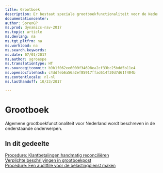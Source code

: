```yaml
---
title: Grootboek
description: Er bestaat speciale grootboekfunctionaliteit voor de Nederlandse versie van [!INCLUDE[navnow](../../includes/navnow_md.md)].
documentationcenter: 
author: SorenGP
ms.prod: dynamics-nav-2017
ms.topic: article
ms.devlang: na
ms.tgt_pltfrm: na
ms.workload: na
ms.search.keywords: 
ms.date: 07/01/2017
ms.author: sgroespe
ms.translationtype: HT
ms.sourcegitcommit: b9b1f062ee6009f34698ea2cf33bc25bdd5b11e4
ms.openlocfilehash: c4ddfeb6a56a2ef85917ffad614f30d7d61f404b
ms.contentlocale: nl-nl
ms.lasthandoff: 10/23/2017

---
```

# <a name="general-ledger"></a>Grootboek
Algemene grootboekfunctionaliteit voor Nederland wordt beschreven in de onderstaande onderwerpen.

## <a name="in-this-section"></a>In dit gedeelte
[Procedure: Klantbetalingen handmatig reconciliëren](../../receivables-how-apply-sales-transactions-manually.md)  
[Verplichte beschrijvingen in grootboekpost](required-descriptions-in-g-l-entry.md)  
[Procedure: Een auditfile voor de belastingdienst maken](how-to-create-an-audit-file-for-the-tax-authority.md)

